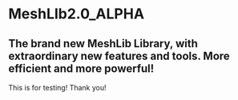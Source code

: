 # MeshLIb2.0_ALPHA
The brand new MeshLib Library, with extraordinary new features and tools. More efficient and more powerful!
-------------------
This is for testing!
Thank you!